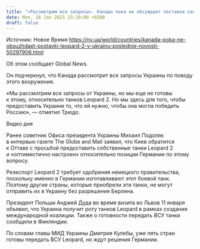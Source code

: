 ```yaml
---
title: "«Рассмотрим все запросы». Канада пока не обсуждает поставки Leopard 2 в Украину — премьер"
date: Mon, 16 Jan 2023 23:10:00 +0200
draft: false
---
```

Источник: Новое Время https://nv.ua/world/countries/kanada-poka-ne-obsuzhdaet-postavki-leopard-2-v-ukrainu-poslednie-novosti-50297906.html


 Об этом сообщает Global News.

Он подчеркнул, что Канада рассмотрит все запросы Украины по поводу этого вооружения.

«Мы рассмотрим все запросы от Украины, но мы еще не готовы к этому, относительно танков Leopard 2. Но мы здесь для того, чтобы предоставить Украине то, что ей нужно, чтобы она могла победить Россию», — отметил Трюдо.

  Видео дня   

Ранее советник Офиса президента Украины Михаил Подоляк в интервью газете The Globe and Mail заявил, что Киев обратится к Оттаве с просьбой предоставить собственные танки Leopard 2 и «оптимистично настроен» относительно позиции Германии по этому вопросу.

Реэкспорт Leopard 2 требует одобрения немецкого правительства, поскольку именно в Германии изготавливают этот боевой танк. Поэтому другие страны, которые приобрели эти танки, не могут отправить их в Украину без разрешения Берлина.

Президент Польши Анджей Дуда во время визита во Львов 11 января объявил, что Украина получит роту танков Leopard в рамках создания международной коалиции. Также о готовности передать ВСУ танки сообщили в Финляндии.

По словам главы МИД Украины Дмитрия Кулебы, уже пять стран готовы передать ВСУ Leopard, но ждут решения Германии.
